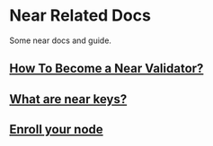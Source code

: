 # Near Related Docs

Some near docs and guide.

## [How To Become a Near Validator?](./create-validator.md)
## [What are near keys?](./explain-near-keys.md)
## [Enroll your node](./enroll-your-node.md)
